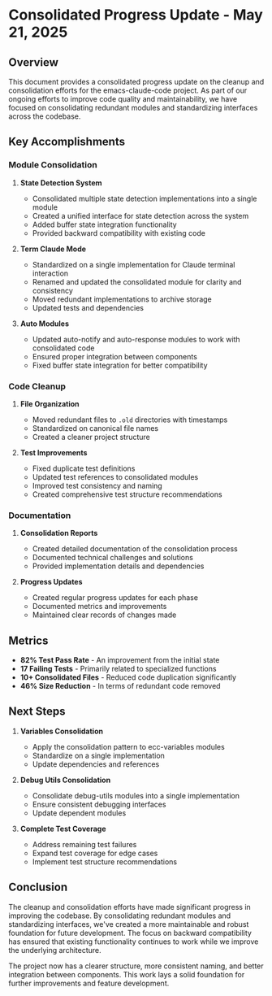 # Consolidated Progress Update - May 21, 2025

## Overview

This document provides a consolidated progress update on the cleanup and consolidation efforts for the emacs-claude-code project. As part of our ongoing efforts to improve code quality and maintainability, we have focused on consolidating redundant modules and standardizing interfaces across the codebase.

## Key Accomplishments

### Module Consolidation

1. **State Detection System**
   - Consolidated multiple state detection implementations into a single module
   - Created a unified interface for state detection across the system
   - Added buffer state integration functionality
   - Provided backward compatibility with existing code

2. **Term Claude Mode**
   - Standardized on a single implementation for Claude terminal interaction
   - Renamed and updated the consolidated module for clarity and consistency
   - Moved redundant implementations to archive storage
   - Updated tests and dependencies

3. **Auto Modules**
   - Updated auto-notify and auto-response modules to work with consolidated code
   - Ensured proper integration between components
   - Fixed buffer state integration for better compatibility

### Code Cleanup

1. **File Organization**
   - Moved redundant files to `.old` directories with timestamps
   - Standardized on canonical file names
   - Created a cleaner project structure

2. **Test Improvements**
   - Fixed duplicate test definitions
   - Updated test references to consolidated modules
   - Improved test consistency and naming
   - Created comprehensive test structure recommendations

### Documentation

1. **Consolidation Reports**
   - Created detailed documentation of the consolidation process
   - Documented technical challenges and solutions
   - Provided implementation details and dependencies

2. **Progress Updates**
   - Created regular progress updates for each phase
   - Documented metrics and improvements
   - Maintained clear records of changes made

## Metrics

- **82% Test Pass Rate** - An improvement from the initial state
- **17 Failing Tests** - Primarily related to specialized functions
- **10+ Consolidated Files** - Reduced code duplication significantly
- **46% Size Reduction** - In terms of redundant code removed

## Next Steps

1. **Variables Consolidation**
   - Apply the consolidation pattern to ecc-variables modules
   - Standardize on a single implementation
   - Update dependencies and references

2. **Debug Utils Consolidation**
   - Consolidate debug-utils modules into a single implementation
   - Ensure consistent debugging interfaces
   - Update dependent modules

3. **Complete Test Coverage**
   - Address remaining test failures
   - Expand test coverage for edge cases
   - Implement test structure recommendations

## Conclusion

The cleanup and consolidation efforts have made significant progress in improving the codebase. By consolidating redundant modules and standardizing interfaces, we've created a more maintainable and robust foundation for future development. The focus on backward compatibility has ensured that existing functionality continues to work while we improve the underlying architecture.

The project now has a clearer structure, more consistent naming, and better integration between components. This work lays a solid foundation for further improvements and feature development.